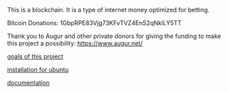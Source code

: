 
This is a blockchain. It is a type of internet money optimized for betting.

Bitcoin Donations: 1GbpRPE83Vjg73KFvTVZ4EnS2qNkiLY5TT

Thank you to Augur and other private donors for giving the funding to make this project a possibility: https://www.augur.net/

[goals of this project](docs/goals.md)

[installation for ubuntu](docs/compile.md)

[documentation](docs/README.md)